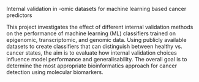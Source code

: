 Internal validation in -omic datasets for machine learning based cancer predictors

This project investigates the effect of different internal validation methods on the performance of machine learning (ML) classifiers trained on epigenomic, transcriptomic, and genomic data. Using publicly available datasets to create classifiers that can distinguish between healthy vs. cancer states, the aim is to evaluate how internal validation choices influence model performance and generalisability. The overall goal is to determine the most appropriate bioinformatics approach for cancer detection using molecular biomarkers.
